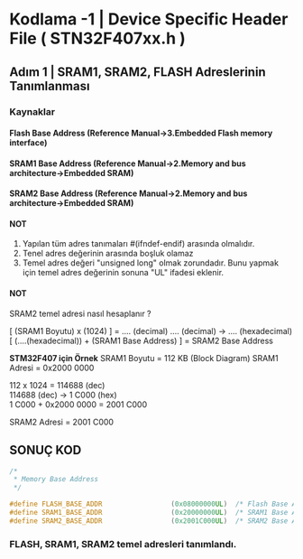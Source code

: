 # Kodlama -1 | Device Specific Header File ( STN32F407xx.h )

## Adım 1 | SRAM1, SRAM2, FLASH Adreslerinin Tanımlanması  
### Kaynaklar 
#### Flash Base Address (Reference Manual->3.Embedded Flash memory interface)  
#### SRAM1 Base Address (Reference Manual->2.Memory and bus architecture->Embedded SRAM) 
#### SRAM2 Base Address (Reference Manual->2.Memory and bus architecture->Embedded SRAM)

#### NOT 
1. Yapılan tüm adres tanımaları #(ifndef-endif) arasında olmalıdır. 
2. Tenel adres değerinin arasında boşluk olamaz
3. Temel adres değeri "unsigned long" olmak zorundadır. Bunu yapmak için temel adres değerinin 
sonuna  "UL" ifadesi eklenir.  
 

#### NOT       
SRAM2  temel adresi nasıl hesaplanır ? 

[ (SRAM1 Boyutu) x (1024) ] = .... (decimal)
.... (decimal) -> .... (hexadecimal)
[ (....(hexadecimal)) + (SRAM1 Base Address) ] = SRAM2 Base Address

**STM32F407 için Örnek**
SRAM1 Boyutu = 112 KB (Block Diagram)
SRAM1 Adresi = 0x2000 0000

112 x 1024 = 114688 (dec)  
114688 (dec) -> 1 C000 (hex)  
1 C000 + 0x2000 0000 = 2001 C000

SRAM2 Adresi = 2001 C000    


## SONUÇ KOD
```c
/*
 * Memory Base Address 
 */

#define	FLASH_BASE_ADDR 				(0x08000000UL)	/* Flash Base Address (up to 1 MB) */
#define SRAM1_BASE_ADDR					(0x20000000UL)	/* SRAM1 Base Address (112 KB) */
#define SRAM2_BASE_ADDR					(0x2001C000UL)	/* SRAM2 Base Address (16 KB) */
```

### FLASH, SRAM1, SRAM2 temel adresleri tanımlandı. 